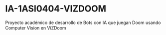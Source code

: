 # IA-1ASI0404-VIZDOOM
Proyecto académico de desarrollo de Bots con IA que juegan Doom usando Computer Vision en ViZDoom

